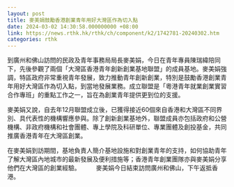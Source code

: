 ```yaml
---
layout: post
title: 麥美娟鼓勵香港創業青年用好大灣區作為切入點
date: 2024-03-02 14:30:58.000000000 +08:00
link: https://news.rthk.hk/rthk/ch/component/k2/1742781-20240302.htm
categories: rthk
---
```


到廣州和佛山訪問的民政及青年事務局局長麥美娟，今日在青年專員陳瑞緯陪同下，先後參觀了兩個「大灣區香港青年創新創業基地聯盟」的成員基地。麥美娟強調，特區政府非常重視青年發展，致力推動青年創新創業，特別是鼓勵香港創業青年用好大灣區作為切入點，到當地發展業務。成立聯盟是「粵港青年就業創業實習合作專班」的重點工作之一，旨在為創業青年提供更到位的支援。

麥美娟又說，自去年12月聯盟成立後，已獲得接近60個來自香港和大灣區不同界別、具代表性的機構響應參與。除了創新創業基地外，聯盟成員亦包括政府和公營機構、非政府機構和社會團體、專上學院及科研單位、專業團體及創投基金，共同推廣香港青年在大灣區創業。

在麥美娟到訪期間，基地負責人簡介基地設施和對創業青年的支持，如何協助青年了解大灣區內地城市的最新發展及便利措施等；香港青年創業團隊亦與麥美娟分享他們在大灣區的創業經驗。
　　 
麥美娟今日結束訪問廣州和佛山，下午返抵香港。
